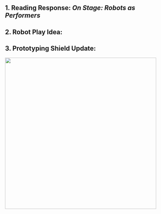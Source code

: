 ## 1. Reading Response: *On Stage: Robots as Performers*



## 2. Robot Play Idea:


## 3. Prototyping Shield Update:

<img src="-" width=500 align=center>
